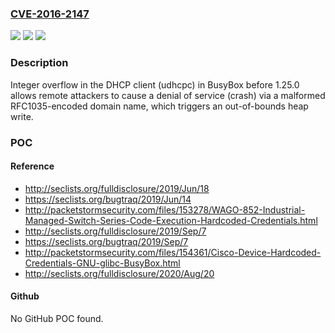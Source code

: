 ### [CVE-2016-2147](https://cve.mitre.org/cgi-bin/cvename.cgi?name=CVE-2016-2147)
![](https://img.shields.io/static/v1?label=Product&message=n%2Fa&color=blue)
![](https://img.shields.io/static/v1?label=Version&message=n%2Fa&color=blue)
![](https://img.shields.io/static/v1?label=Vulnerability&message=n%2Fa&color=brighgreen)

### Description

Integer overflow in the DHCP client (udhcpc) in BusyBox before 1.25.0 allows remote attackers to cause a denial of service (crash) via a malformed RFC1035-encoded domain name, which triggers an out-of-bounds heap write.

### POC

#### Reference
- http://seclists.org/fulldisclosure/2019/Jun/18
- https://seclists.org/bugtraq/2019/Jun/14
- http://packetstormsecurity.com/files/153278/WAGO-852-Industrial-Managed-Switch-Series-Code-Execution-Hardcoded-Credentials.html
- http://seclists.org/fulldisclosure/2019/Sep/7
- https://seclists.org/bugtraq/2019/Sep/7
- http://packetstormsecurity.com/files/154361/Cisco-Device-Hardcoded-Credentials-GNU-glibc-BusyBox.html
- http://seclists.org/fulldisclosure/2020/Aug/20

#### Github
No GitHub POC found.


